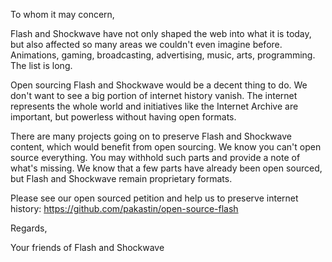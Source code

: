 To whom it may concern,

Flash and Shockwave have not only shaped the web into what it is today, but also affected so many areas we couldn't even imagine before. Animations, gaming, broadcasting, advertising, music, arts, programming. The list is long.

Open sourcing Flash and Shockwave would be a decent thing to do. We don't want to see a big portion of internet history vanish. The internet represents the whole world and initiatives like the Internet Archive are important, but powerless without having open formats.

There are many projects going on to preserve Flash and Shockwave content, which would benefit from open sourcing. We know you can't open source everything. You may withhold such parts and provide a note of what's missing. We know that a few parts have already been open sourced, but Flash and Shockwave remain proprietary formats.

Please see our open sourced petition and help us to preserve internet history: https://github.com/pakastin/open-source-flash

Regards,

Your friends of Flash and Shockwave
